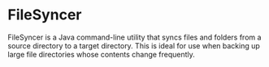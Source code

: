 # FileSyncer
FileSyncer is a Java command-line utility that syncs files and folders from a source directory to a target directory. This is ideal for use when backing up large file directories whose contents change frequently.
